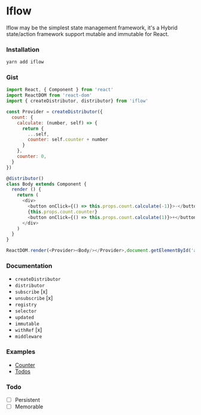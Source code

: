 # Iflow
Iflow may be the simplest state management framework, it's a Hybrid state/action framework support mutable and immutable for React.

### Installation
```bash
yarn add iflow
```

### Gist
```javascript
import React, { Component } from 'react'
import ReactDOM from 'react-dom'
import { createDistributor, distributor} from 'iflow'

const Provider = createDistributor({
  count: {
    calculate: (number, self) => {
      return {
        ...self,
        counter: self.counter + number
      }
    },
    counter: 0,
  }
})

@distributor()
class Body extends Component {
  render () {
    return (
      <div>
        <button onClick={() => this.props.count.calculate(-1)}>-</button>
        {this.props.count.counter}
        <button onClick={() => this.props.count.calculate(1)}>+</button>
      </div>
    )
  }
}

ReactDOM.render(<Provider><Body/></Provider>,document.getElementById('app'))

```

### Documentation
* `createDistributor`
* `distributor`
* `subscribe` [x]
* `unsubscribe` [x]
* `registry`
* `selector`
* `updated`
* `immutable`
* `withRef` [x]
* `middleware`
### Examples

* [Counter](https://github.com/unadlib/iflow/tree/master/example/counter)
* [Todos](https://github.com/unadlib/iflow/tree/master/example/todos)

### Todo
- [ ] Persistent
- [ ] Memorable